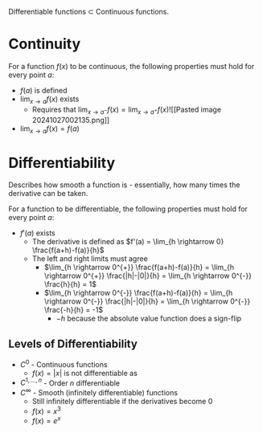 Differentiable functions $\subset$ Continuous functions.

# Continuity
For a function $f(x)$ to be continuous, the following properties must hold for every point $a$:
* $f(a)$ is defined
* $\lim_{x \rightarrow a}f(x)$ exists
	* Requires that $\lim_{x \rightarrow a^{-}}f(x) = \lim_{x \rightarrow a^{+}}f(x)$![[Pasted image 20241027002135.png]]
* $\lim_{x\rightarrow a}f(x) = f(a)$

# Differentiability
Describes how smooth a function is - essentially, how many times the derivative can be taken.

For a function to be differentiable, the following properties must hold for every point $a$:
*  $f'(a)$ exists
	* The derivative is defined as $f'(a) = \lim_{h \rightarrow 0} \frac{f(a+h)-f(a)}{h}$
	* The left and right limits must agree
		* $\lim_{h \rightarrow 0^{+}} \frac{f(a+h)-f(a)}{h} = \lim_{h \rightarrow 0^{+}} \frac{|h|-|0|}{h} = \lim_{h \rightarrow 0^{-}} \frac{h}{h} = 1$
		* $\lim_{h \rightarrow 0^{-}} \frac{f(a+h)-f(a)}{h} = \lim_{h \rightarrow 0^{-}} \frac{|h|-|0|}{h} = \lim_{h \rightarrow 0^{-}} \frac{-h}{h} = -1$
			* $-h$ because the absolute value function does a sign-flip

## Levels of Differentiability
* $C^{0}$ - Continuous functions
	* $f(x) = |x|$ is not differentiable as 
* $C^{1, \dots, n}$ - Order $n$ differentiable
* $C^{\infty}$ - Smooth (infinitely differentiable) functions
	* Still infinitely differentiable if the derivatives become 0
	* $f(x) = x^{3}$
	* $f(x) = e^{x}$